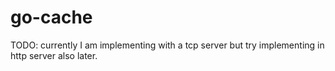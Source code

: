 # go-cache

TODO: currently I am implementing with a tcp server but try implementing in http server also later.